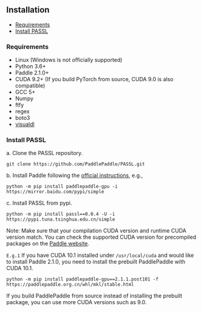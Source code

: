 ## Installation

<!-- TOC -->

- [Requirements](#requirements)
- [Install PASSL](#install-PASSL)


<!-- TOC -->

### Requirements

- Linux (Windows is not officially supported)
- Python 3.6+
- Paddle 2.1.0+
- CUDA 9.2+ (If you build PyTorch from source, CUDA 9.0 is also compatible)
- GCC 5+
- Numpy
- ftfy
- regex 
- boto3
- [visualdl](https://github.com/PaddlePaddle/VisualDL)


### Install PASSL

a. Clone the PASSL repository.

```
git clone https://github.com/PaddlePaddle/PASSL.git
```

b. Install Paddle following the [official instructions](https://www.paddlepaddle.org.cn/), e.g.,

```shell
python -m pip install paddlepaddle-gpu -i https://mirror.baidu.com/pypi/simple
```

c. Install PASSL from pypi.

```shell
python -m pip install passl==0.0.4 -U -i https://pypi.tuna.tsinghua.edu.cn/simple
```

Note: Make sure that your compilation CUDA version and runtime CUDA version match.
You can check the supported CUDA version for precompiled packages on the [Paddle website](https://www.paddlepaddle.org.cn/install/quick?docurl=/documentation/docs/zh/install/conda/linux-conda.html).

`E.g.1` If you have CUDA 10.1 installed under `/usr/local/cuda` and would like to install Paddle 2.1.0,
you need to install the prebuilt PaddlePaddle with CUDA 10.1.

```shell
python -m pip install paddlepaddle-gpu==2.1.1.post101 -f https://paddlepaddle.org.cn/whl/mkl/stable.html
```


If you build PaddlePaddle from source instead of installing the prebuilt package, you can use more CUDA versions such as 9.0.
